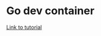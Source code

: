 # Go dev container

[Link to tutorial](https://mkdrabik.github.io/comp423-course-notes/tutorials/go-setup/)
